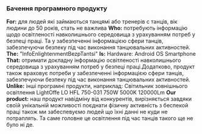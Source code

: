 ### Бачення програмного продукту
**For:** для людей які займаються танцямі або тренерів с танців, вік людини до 50 років, стать не важлива
**Who:** потребують інформацію  щодо освітленості навколишнього середовища з урахуванням потреб у безпеці праці. Та у забезпеченні інформацією сфери танців, забезпечуючи безпеку під час виконання танцювальних активностей.
**The:** "InfoEnlightenmentBezpTantsi"
**Is:** Hardware: Android OS Smartphone 
**That:** отримати докладну інформацію освітленості навколишнього середовища з урахуванням потреб у безпеці праці.Додатково, продукт також враховує потреби у забезпеченні інформацією сфери танців, забезпечуючи безпеку під час виконання танцювальних активностей.
**Unlike:** інші програмні продукти, наприклад: Світильник зовнішнього освітлення LightOffe LO HFL 750-031 750W 5000K 120000Lm
**Our product:** наш продукт навідміну від конкурентів, вирізняється завдяки своїй унікальній можливості поєднати фізичну активність з беспекой праці також ми забеспевуємо людей що їхні данні не куди не потраплять. Та саме головне це освітлення під час танців такого ще не було ні де.

